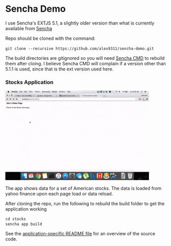 # Sencha Demo
I use Sencha's EXTJS 5.1, a slightly older version than what is currently available from [Sencha](https://www.sencha.com/products/extjs/#overview)

Repo should be cloned with the command:

`git clone --recursive https://github.com/alex9311/sencha-demo.git`

The build directories are gitignored so you will need [Sencha CMD](https://www.sencha.com/forum/showthread.php?297477-Sencha-Cmd-5.1.1-GA-is-Now-Available) to rebuild them after cloing. I believe Sencha CMD will complain if a version other than 5.1.1 is used, since that is the ext version used here.

### Stocks Application
<img src='stocks/resources/stocks-demo.gif' width="450"/>

The app shows data for a set of American stocks. The data is loaded from yahoo finance upon each page load or data reload.

After cloning the repo, run the following to rebuild the build folder to get the application working

```
cd stocks
sencha app build
```
See the [application-specific README file](stocks/Readme.md) for an overview of the source code.

